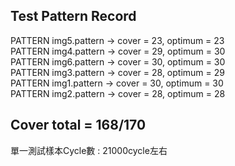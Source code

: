Test Pattern Record
-
PATTERN img5.pattern -> cover =  23, optimum =  23  
PATTERN img4.pattern -> cover =  29, optimum =  30  
PATTERN img6.pattern -> cover =  30, optimum =  30  
PATTERN img3.pattern -> cover =  28, optimum =  29  
PATTERN img1.pattern -> cover =  30, optimum =  30    
PATTERN img2.pattern -> cover =  28, optimum =  28  

Cover total = 168/170  
-
單一測試樣本Cycle數 : 21000cycle左右
